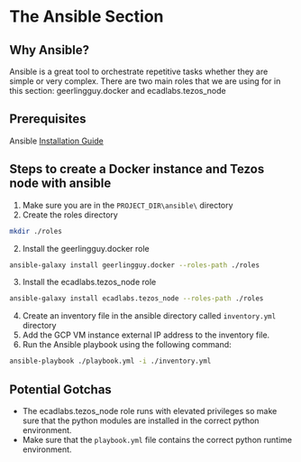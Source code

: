 # The Ansible Section

## Why Ansible?
Ansible is a great tool to orchestrate repetitive tasks whether they are simple or very complex. There are two main roles that we are using for in this section: geerlingguy.docker and ecadlabs.tezos_node

## Prerequisites
Ansible [Installation Guide](https://docs.ansible.com/ansible/latest/installation_guide/intro_installation.html)

## Steps to create a Docker instance and Tezos node with ansible
1. Make sure you are in the `PROJECT_DIR\ansible\` directory
2. Create the roles directory
```bash
mkdir ./roles
```
2. Install the geerlingguy.docker role
```bash
ansible-galaxy install geerlingguy.docker --roles-path ./roles
```
3. Install the ecadlabs.tezos_node role
```bash
ansible-galaxy install ecadlabs.tezos_node --roles-path ./roles
```
4. Create an inventory file in the ansible directory called `inventory.yml` directory
5. Add the GCP VM instance external IP address to the inventory file.
6. Run the Ansible playbook using the following command:
```bash
ansible-playbook ./playbook.yml -i ./inventory.yml
```

## Potential Gotchas
* The ecadlabs.tezos_node role runs with elevated privileges so make sure that the python modules are installed in the correct python environment.
* Make sure that the `playbook.yml` file contains the correct python runtime environment.